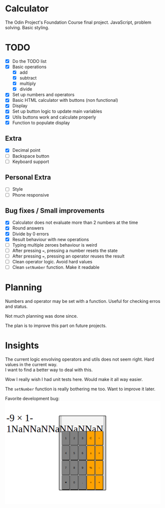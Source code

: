 # Calculator

The Odin Project's Foundation Course final project.
JavaScript, problem solving. Basic styling.

# TODO

- [x] Do the TODO list
- [x] Basic operations
  - [x] add
  - [x] subtract
  - [x] multiply
  - [x] divide
- [x] Set up numbers and operators
- [x] Basic HTML calculator with buttons (non functional)
- [x] Display
- [x] Set up button logic to update main variables
- [x] Utils buttons work and calculate properly
- [x] Function to populate display

## Extra

- [x] Decimal point
- [ ] Backspace button
- [ ] Keyboard support

## Personal Extra
- [ ] Style
- [ ] Phone responsive

## Bug fixes / Small improvements

- [x] Calculator does not evaluate more than 2 numbers at the time
- [x] Round answers
- [x] Divide by 0 errors
- [x] Result behaviour with new operations
- [ ] Typing multiple zeroes behaviour is weird
- [ ] After pressing `=`, pressing a number resets the state
- [ ] After pressing `=`, pressing an operator reuses the result
- [ ] Clean operator logic. Avoid hard values
- [ ] Clean `setNumber` function. Make it readable

# Planning

Numbers and operator may be set with a function. Useful for checking erros and status.

Not much planning was done since.

The plan is to improve this part on future projects.

# Insights

The current logic envolving operators and utils does not seem right. Hard values in the current way. \
I want to find a better way to deal with this.

Wow I really wish I had unit tests here. Would make it all way easier.

The `setNumber` function is really bothering me too. Want to improve it later.

Favorite development bug: \
![Shows a broken calculator app, With overflowing text with lots of 'NaN's in the display.](bug.png "Favorite bug")
